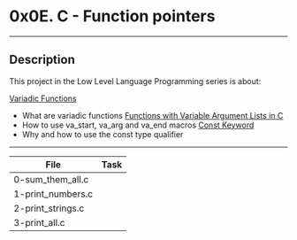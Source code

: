 # 0x0E. C - Function pointers
---
## Description

This project in the Low Level Language Programming series is about:

[Variadic Functions](https://www.gnu.org/software/libc/manual/html_node/Variadic-Functions.html)
* What are variadic functions
[Functions with Variable Argument Lists in C](https://www.cprogramming.com/tutorial/c/lesson17.html)
* How to use va_start, va_arg and va_end macros
[Const Keyword](https://www.youtube.com/watch?v=1W4oyuOdXv8)
* Why and how to use the const type qualifier

---
File|Task
---|---
0-sum_them_all.c |
1-print_numbers.c |
2-print_strings.c |
3-print_all.c |

